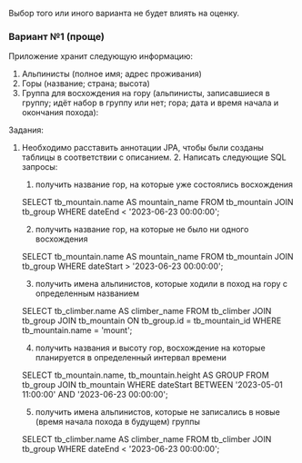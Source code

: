 Выбор того или иного варианта не будет влиять на оценку.

### Вариант №1 (проще)

Приложение хранит следующую информацию:

1. Альпинисты (полное имя; адрес проживания)
2. Горы (название; страна; высота)
3. Группа для восхождения на гору (альпинисты, записавшиеся в группу; идёт набор в группу или нет; гора; дата и время
   начала и окончания похода):

Задания:
1. Необходимо расставить аннотации JPA, чтобы были созданы таблицы в соответствии с описанием.
   2. Написать следующие SQL запросы:
   1) получить название гор, на которые уже состоялись восхождения
   

     SELECT tb_mountain.name AS mountain_name
     FROM tb_mountain
     JOIN tb_group
     WHERE dateEnd < '2023-06-23 00:00:00';
   

   2) получить название гор, на которые не было ни одного восхождения 
    
      

    SELECT tb_mountain.name AS mountain_name
    FROM tb_mountain
    JOIN tb_group
    WHERE dateStart > '2023-06-23 00:00:00';

   3) получить имена альпинистов, которые ходили в поход на гору с определенным названием 
    

    SELECT tb_climber.name AS climber_name
    FROM tb_climber
    JOIN tb_group
    JOIN tb_mountain
    ON tb_group.id = tb_mountain_id
    WHERE tb_mountain.name = 'mount';   


   4) получить названия и высоту гор, восхождение на которые планируется в определенный интервал времени
      
   
    SELECT tb_mountain.name, tb_mountain.height AS GROUP
    FROM tb_group
    JOIN tb_mountain
    WHERE dateStart BETWEEN '2023-05-01 11:00:00' AND '2023-06-23 00:00:00';



   5) получить имена альпинистов, которые не записались в новые (время начала похода в будущем) группы 


    SELECT tb_climber.name AS climber_name
    FROM tb_climber
    JOIN tb_group
    WHERE dateEnd < '2023-06-23 00:00:00';

   